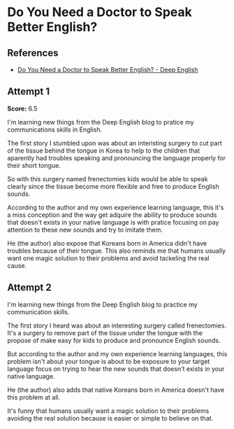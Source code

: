 # Do You Need a Doctor to Speak Better English?

## References

- [Do You Need a Doctor to Speak Better English? - Deep English](https://deepenglish.com/lessons/frenectomies/)

## Attempt 1

**Score:** 6.5

I'm learning new things from the Deep English blog to pratice my communications
skills in English.

The first story I stumbled upon was about an interisting surgery to cut part of
the tissue behind the tongue in Korea to help to the children that aparently had
troubles speaking and pronouncing the language properly for their short tongue.

So with this surgery named frenectomies kids would be able to speak clearly
since the tissue become more flexible and free to produce English sounds.

According to the author and my own experience learning language, this it's a
miss conception and the way get adquire the ability to produce sounds that
doesn't exists in your native language is with pratice focusing on pay attention
to these new sounds and try to imitate them.

He (the author) also expose that Koreans born in America didn't have troubles
because of their tongue. This also reminds me that humans usually want one magic
solution to their problems and avoid tackeling the real cause.

## Attempt 2

I'm learning new things from the Deep English blog to practice my communication
skills.

The first story I heard was about an interesting surgery called frenectomies.
It's a surgery to remove part of the tissue under the tongue with the propose of
make easy for kids to produce and pronounce English sounds.

But according to the author and my own experience learning languages, this
problem isn't about your tongue is about to be exposure to your target language
focus on trying to hear the new sounds that doesn't exists in your native
language.

He (the author) also adds that native Koreans born in America doesn't have this
problem at all.

It's funny that humans usually want a magic solution to their problems avoiding
the real solution because is easier or simple to believe on that.
